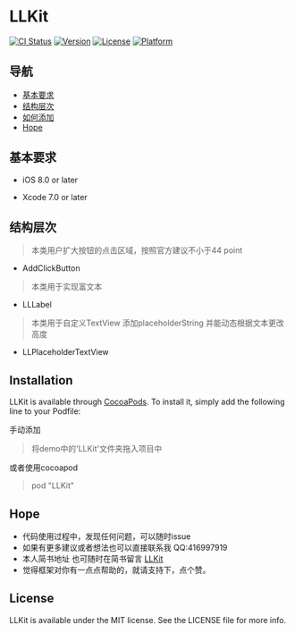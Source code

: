 # LLKit

[![CI Status](http://img.shields.io/travis/416997919@qq.com/LLKit.svg?style=flat)](https://travis-ci.org/416997919@qq.com/LLKit)
[![Version](https://img.shields.io/cocoapods/v/LLKit.svg?style=flat)](http://cocoapods.org/pods/LLKit)
[![License](https://img.shields.io/cocoapods/l/LLKit.svg?style=flat)](http://cocoapods.org/pods/LLKit)
[![Platform](https://img.shields.io/cocoapods/p/LLKit.svg?style=flat)](http://cocoapods.org/pods/LLKit)


## 导航

* [基本要求](#Requirements)
* [结构层次](#Architecture)
* [如何添加](#add)
* [Hope](#hope)


## <a id="Requirements"></a>基本要求

* iOS 8.0  or later

* Xcode 7.0 or later



## <a id="Architecture"></a>结构层次

>本类用户扩大按钮的点击区域，按照官方建议不小于44 point

* AddClickButton

>本类用于实现富文本

* LLLabel

>本类用于自定义TextView 添加placeholderString 并能动态根据文本更改高度

* LLPlaceholderTextView



## Installation

LLKit is available through [CocoaPods](http://cocoapods.org). To install
it, simply add the following line to your Podfile:

手动添加 
> 将demo中的'LLKit'文件夹拖入项目中

或者使用cocoapod 
> pod "LLKit"


## <a id="hope"></a>Hope
* 代码使用过程中，发现任何问题，可以随时issue
* 如果有更多建议或者想法也可以直接联系我 QQ:416997919
* 本人简书地址  也可随时在简书留言 [LLKit](http://www.jianshu.com/p/1cb19795583a)
* 觉得框架对你有一点点帮助的，就请支持下，点个赞。

## License

LLKit is available under the MIT license. See the LICENSE file for more info.
